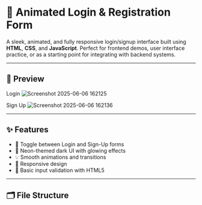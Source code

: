 # 🔐 Animated Login & Registration Form

A sleek, animated, and fully responsive login/signup interface built using **HTML**, **CSS**, and **JavaScript**. Perfect for frontend demos, user interface practice, or as a starting point for integrating with backend systems.

---

## 📸 Preview

Login
![Screenshot 2025-06-06 162125](https://github.com/user-attachments/assets/caa60e66-7fc9-40fa-a4f6-4e31a4ab4b02)
  
Sign Up
![Screenshot 2025-06-06 162136](https://github.com/user-attachments/assets/df280f4d-b3cf-45ee-aaaa-aa59e51eb415)



---

## ✨ Features

- 🔄 Toggle between Login and Sign-Up forms
- 🎨 Neon-themed dark UI with glowing effects
- 💡 Smooth animations and transitions
- 📱 Responsive design
- 🧠 Basic input validation with HTML5

---

## 🗂️ File Structure

